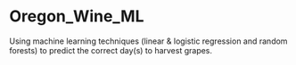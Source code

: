 # Oregon_Wine_ML
Using machine learning techniques (linear &amp; logistic regression and random forests) to predict the correct day(s) to harvest grapes.
